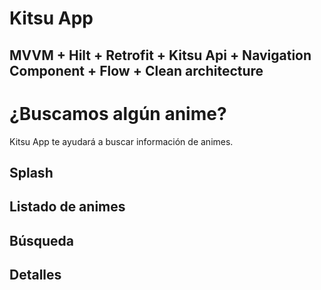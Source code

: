# Kitsu App

## MVVM + Hilt + Retrofit + Kitsu Api + Navigation Component + Flow + Clean architecture

# ¿Buscamos algún anime?

Kitsu App te ayudará a buscar información de animes.

## Splash

## Listado de animes

## Búsqueda

## Detalles 



